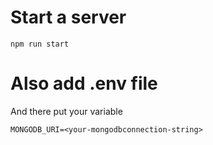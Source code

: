 # Start a server
```shell
npm run start
```
# Also add .env file 
And there put your variable 
```shell
MONGODB_URI=<your-mongodbconnection-string>
```